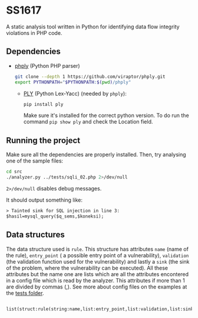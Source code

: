 # SS1617

A static analysis tool written in Python for identifying data flow integrity violations in PHP code.

## Dependencies

- [phply](https://github.com/viraptor/phply) (Python PHP parser)

  ```bash
  git clone --depth 1 https://github.com/viraptor/phply.git
  export PYTHONPATH="$PYTHONPATH:$(pwd)/phply"
  ```


  - [PLY](http://www.dabeaz.com/ply/) (Python Lex-Yacc) (needed by `phply`):

    ```bash
    pip install ply
    ```
    Make sure it's installed for the correct python version. To do run the command `pip show ply` and check the Location field.

## Running the project

Make sure all the dependencies are properly installed. Then, try analysing one of the sample files:
```bash
cd src
./analyzer.py ../tests/sqli_02.php 2>/dev/null
```
`2>/dev/null` disables debug messages.

It should output something like:
```txt
> Tainted sink for SQL injection in line 3:
$hasil=mysql_query($q_sems,$koneksi);
```

## Data structures

The data structure used is `rule`. This structure has attributes `name` (name of the rule), `entry_point` ( a possible entry point of a vulnerability), `validation` (the validation function used for the vulnerability) and lastly a `sink` (the sink of the problem, where the vulnerability can be executed). All these attributes but the name one are lists which are all the attributes encontered in a config file which is read by the analyzer. This attributes if more than 1 are divided by commas (,). See more about config files on the examples at the [tests folder](https://github.com/Gisson/SS1617/tree/master/tests).

```
	list(struct:rule(string:name,list:entry_point,list:validation,list:sink))
```
